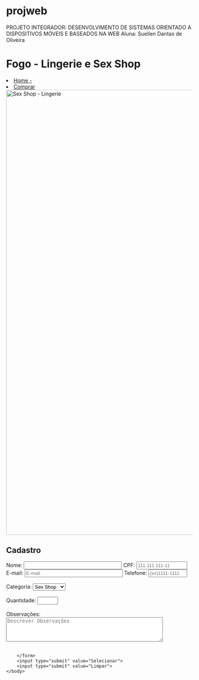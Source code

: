 # projweb
PROJETO INTEGRADOR: DESENVOLVIMENTO DE SISTEMAS ORIENTADO A DISPOSITIVOS MÓVEIS E BASEADOS NA WEB
Aluna: Suellen Dantas de Oliveira
<!DOCTYPE html>
<html>
    <head>
        <meta charset="UTF-12">
        <title>Loja Fogo - Lingerie e Sex Shop</title>
    </head>
    <body> 
      <h1>Fogo - Lingerie e Sex Shop</h1>
        <li>
         <a href="file:///C:/Users/vsantos/produtos.html">Home - </a> 
        </li>
        <li>
         <a href="file:///C:/Users/vsantos/comprar.html">Comprar</a> 
        </li>
        <img src="https://sopacultural.com/wp-content/uploads/2022/12/sex-shop.jpg" alt="Sex Shop - Lingerie" width="1200"> 
        <h2>Cadastro</h2>
        <form method="GET">
            Nome: <input type="text" name="violeta" size="30" maxlength="30"> CPF: <input type="text" placeholder="111.111.111-11" size="14" maxlength="14"> E-mail: <input type="email" placeholder="E-mail" size="30" maxlength="30"> Telefone: <input type="text" placeholder="(xx)1111-1111" size="10" maxlength="10">
            <br> <br>
            Categoria: <select name="Categoria">
            <option value="Sex Shop">Sex Shop</option>
            <option value="Lingerie">Lingerie</option>
            <option value="Produtos">Produtos</option>
            <option value="Acessorios">Acessorios</option>
            <option value="Pijamas">Pijamas</option>
            </select>
            <br><br>
            Quantidade: <input type="number" min="1" max="10">
            <br><br>
            Observações: <br>
            <textarea name="Observações" rows="4" cols="50" placeholder="Descrever Observações"></textarea>
            <br><br>

        </form>
        <input type="submit" value="Selecionar">
        <input type="submit" value="Limpar">
    </body>
    


